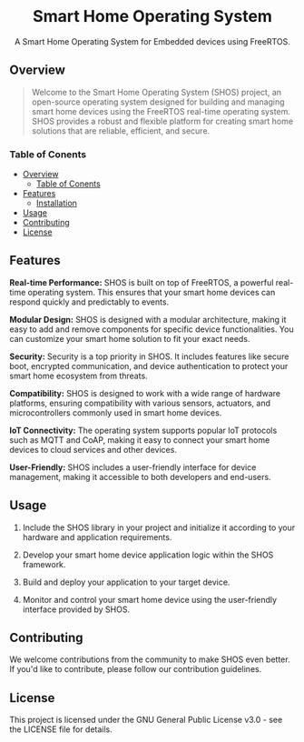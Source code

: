 <br />
<div align="center">
  <h1 align="center">Smart Home Operating System</h1>

  <p align="center">
    A Smart Home Operating System for Embedded devices using FreeRTOS.
  </p>
</div>

## Overview

> Welcome to the Smart Home Operating System (SHOS) project, an open-source operating system designed for building and managing smart home devices using the FreeRTOS real-time operating system. SHOS provides a robust and flexible platform for creating smart home solutions that are reliable, efficient, and secure.

### Table of Conents
- [Overview](#overview)
  - [Table of Conents](#table-of-conents)
- [Features](#features)
  - [Installation](#installation)
- [Usage](#usage)
- [Contributing](#contributing)
- [License](#license)

## Features
**Real-time Performance:** SHOS is built on top of FreeRTOS, a powerful real-time operating system. This ensures that your smart home devices can respond quickly and predictably to events.

**Modular Design:** SHOS is designed with a modular architecture, making it easy to add and remove components for specific device functionalities. You can customize your smart home solution to fit your exact needs.

**Security:** Security is a top priority in SHOS. It includes features like secure boot, encrypted communication, and device authentication to protect your smart home ecosystem from threats.

**Compatibility:** SHOS is designed to work with a wide range of hardware platforms, ensuring compatibility with various sensors, actuators, and microcontrollers commonly used in smart home devices.

**IoT Connectivity:** The operating system supports popular IoT protocols such as MQTT and CoAP, making it easy to connect your smart home devices to cloud services and other devices.

**User-Friendly:** SHOS includes a user-friendly interface for device management, making it accessible to both developers and end-users.

## Usage
1. Include the SHOS library in your project and initialize it according to your hardware and application requirements.

2. Develop your smart home device application logic within the SHOS framework.

3. Build and deploy your application to your target device.

4. Monitor and control your smart home device using the user-friendly interface provided by SHOS.

## Contributing
We welcome contributions from the community to make SHOS even better. If you'd like to contribute, please follow our contribution guidelines.

## License
This project is licensed under the GNU General Public License v3.0 - see the LICENSE file for details.

